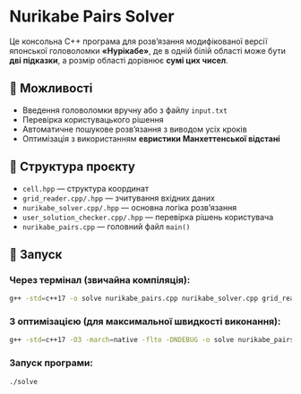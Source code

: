 # Nurikabe Pairs Solver

Це консольна C++ програма для розв’язання модифікованої версії японської головоломки **«Нурікабе»**, де в одній білій області може бути **дві підказки**, а розмір області дорівнює **сумі цих чисел**.

## 🔧 Можливості
- Введення головоломки вручну або з файлу `input.txt`
- Перевірка користувацького рішення
- Автоматичне пошукове розв’язання з виводом усіх кроків
- Оптимізація з використанням **евристики Манхеттенської відстані**

## 📁 Структура проєкту
- `cell.hpp` — структура координат
- `grid_reader.cpp/.hpp` — зчитування вхідних даних
- `nurikabe_solver.cpp/.hpp` — основна логіка розв’язання
- `user_solution_checker.cpp/.hpp` — перевірка рішень користувача
- `nurikabe_pairs.cpp` — головний файл `main()`

## 🚀 Запуск

### Через термінал (звичайна компіляція):
```bash
g++ -std=c++17 -o solve nurikabe_pairs.cpp nurikabe_solver.cpp grid_reader.cpp user_solution_checker.cpp
```

### З оптимізацією (для максимальної швидкості виконання):
```bash
g++ -std=c++17 -O3 -march=native -flto -DNDEBUG -o solve nurikabe_pairs.cpp nurikabe_solver.cpp grid_reader.cpp user_solution_checker.cpp
```

### Запуск програми:
```bash
./solve
```
